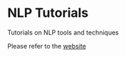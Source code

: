 # NLP Tutorials


Tutorials on NLP tools and techniques

Please refer to the [website](https://pal0064.github.io/nlp_tutorials)
